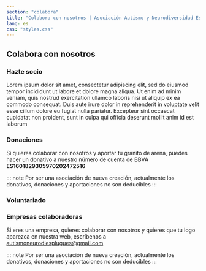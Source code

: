 ```yaml
---
section: "colabora"
title: "Colabora con nosotros | Asociación Autismo y Neurodiversidad Esplugues"
lang: es
css: "styles.css"
---
```


## Colabora con nosotros

### Hazte socio
Lorem ipsum dolor sit amet, consectetur adipiscing elit, sed do eiusmod tempor incididunt ut labore et dolore magna aliqua. Ut enim ad minim veniam, quis nostrud exercitation ullamco laboris nisi ut aliquip ex ea commodo consequat. Duis aute irure dolor in reprehenderit in voluptate velit esse cillum dolore eu fugiat nulla pariatur. Excepteur sint occaecat cupidatat non proident, sunt in culpa qui officia deserunt mollit anim id est laborum

### Donaciones
Si quieres colaborar con nosotros y aportar tu granito de arena, puedes hacer un donativo a nuestro número de cuenta de BBVA
**ES1601829305970202472516**

::: note
Por ser una asociación de nueva creación, actualmente los donativos, donaciones y aportaciones no son deducibles
:::

### Voluntariado

### Empresas colaboradoras
Si eres una empresa, quieres colaborar con nosotros y quieres que tu logo aparezca en nuestra web, escríbenos a autismoneurodiesplugues@gmail.com

::: note
Por ser una asociación de nueva creación, actualmente los donativos, donaciones y aportaciones no son deducibles
:::
